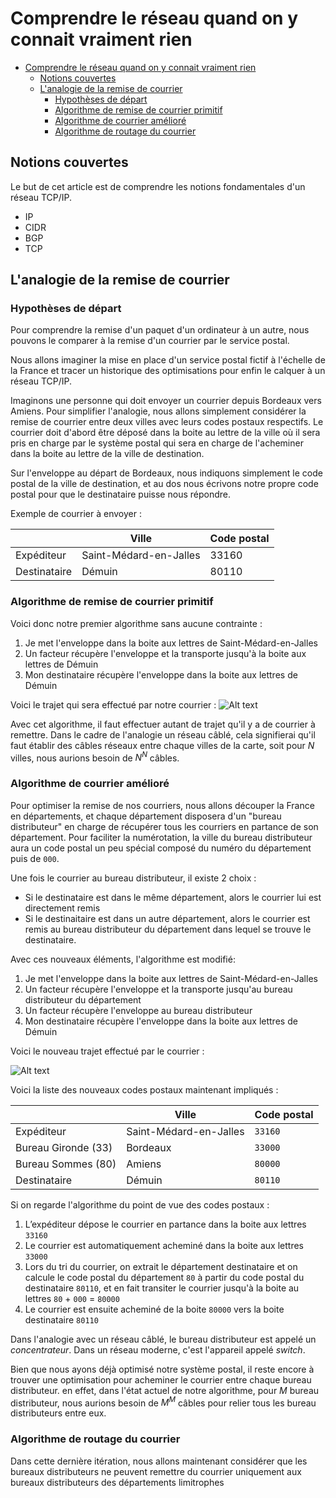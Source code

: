 # Comprendre le réseau quand on y connait vraiment rien

- [Comprendre le réseau quand on y connait vraiment rien](#comprendre-le-réseau-quand-on-y-connait-vraiment-rien)
  - [Notions couvertes](#notions-couvertes)
  - [L'analogie de la remise de courrier](#lanalogie-de-la-remise-de-courrier)
    - [Hypothèses de départ](#hypothèses-de-départ)
    - [Algorithme de remise de courrier primitif](#algorithme-de-remise-de-courrier-primitif)
    - [Algorithme de courrier amélioré](#algorithme-de-courrier-amélioré)
    - [Algorithme de routage du courrier](#algorithme-de-routage-du-courrier)

## Notions couvertes

Le but de cet article est de comprendre les notions fondamentales d'un réseau TCP/IP.

- IP
- CIDR
- BGP
- TCP

## L'analogie de la remise de courrier

### Hypothèses de départ

Pour comprendre la remise d'un paquet d'un ordinateur à un autre, nous pouvons le comparer à la remise d'un courrier par le service postal.

Nous allons imaginer la mise en place d'un service postal fictif à l'échelle de la France et tracer un historique des optimisations pour enfin le calquer à un réseau TCP/IP.

Imaginons une personne qui doit envoyer un courrier depuis Bordeaux vers Amiens. Pour simplifier l'analogie, nous allons simplement considérer la remise de courrier entre deux villes avec leurs codes postaux respectifs. Le courrier doit d'abord être déposé dans la boite au lettre de la ville où il sera pris en charge par le système postal qui sera en charge de l'acheminer dans la boite au lettre de la ville de destination.

Sur l'enveloppe au départ de Bordeaux, nous indiquons simplement le code postal de la ville de destination, et au dos nous écrivons notre propre code postal pour que le destinataire puisse nous répondre.

Exemple de courrier à envoyer :

|              | Ville                  | Code postal |
| ------------ | ---------------------- | ----------- |
| Expéditeur   | Saint-Médard-en-Jalles | 33160       |
| Destinataire | Démuin                 | 80110       |

### Algorithme de remise de courrier primitif

Voici donc notre premier algorithme sans aucune contrainte :

1. Je met l'enveloppe dans la boite aux lettres de Saint-Médard-en-Jalles
2. Un facteur récupère l'enveloppe et la transporte jusqu'à la boite aux lettres de Démuin
3. Mon destinataire récupère l'enveloppe dans la boite aux lettres de Démuin

Voici le trajet qui sera effectué par notre courrier :
![Alt text](images/saint-medart-demuin-direct.jpg)

Avec cet algorithme, il faut effectuer autant de trajet qu'il y a de courrier à remettre. Dans le cadre de l'analogie un réseau câblé, cela signifierai qu'il faut établir des câbles réseaux entre chaque villes de la carte, soit pour $N$ villes, nous aurions besoin de $N^N$ câbles.

### Algorithme de courrier amélioré

Pour optimiser la remise de nos courriers, nous allons découper la France en départements, et chaque département disposera d'un "bureau distributeur" en charge de récupérer tous les courriers en partance de son département. Pour faciliter la numérotation, la ville du bureau distributeur aura un code postal un peu spécial composé du numéro du département puis de `000`.

Une fois le courrier au bureau distributeur, il existe 2 choix :

- Si le destinataire est dans le même département, alors le courrier lui est directement remis
- Si le destinaitaire est dans un autre département, alors le courrier est remis au bureau distributeur du département dans lequel se trouve le destinataire.

Avec ces nouveaux éléments, l'algorithme est modifié:

1. Je met l'enveloppe dans la boite aux lettres de Saint-Médard-en-Jalles
2. Un facteur récupère l'enveloppe et la transporte jusqu'au bureau distributeur du département
1. Un facteur récupère l'enveloppe au bureau distributeur
2. Mon destinataire récupère l'enveloppe dans la boite aux lettres de Démuin

Voici le nouveau trajet effectué par le courrier :

![Alt text](images/saint-medart-demuin-prefecture.jpg)

Voici la liste des nouveaux codes postaux maintenant impliqués :

|                     | Ville                  | Code postal |
| ------------------- | ---------------------- | ----------- |
| Expéditeur          | Saint-Médard-en-Jalles | `33160`     |
| Bureau Gironde (33) | Bordeaux               | `33000`     |
| Bureau Sommes (80)  | Amiens                 | `80000`     |
| Destinataire        | Démuin                 | `80110`     |

Si on regarde l'algorithme du point de vue des codes postaux :

1. L’expéditeur dépose le courrier en partance dans la boite aux lettres `33160`
2. Le courrier est automatiquement acheminé dans la boite aux lettres `33000`
3. Lors du tri du courrier, on extrait le département destinataire et on calcule le code postal du département `80` à partir du code postal du destinataire `80110`, et en fait transiter le courrier jusqu'à la boite au lettres `80` + `000` = `80000`
4. Le courrier est ensuite acheminé de la boite `80000` vers la boite destinataire `80110`

Dans l'analogie avec un réseau câblé, le bureau distributeur est appelé un *concentrateur*. Dans un réseau moderne, c'est l'appareil appelé *switch*.

Bien que nous ayons déjà optimisé notre système postal, il reste encore à trouver une optimisation pour acheminer le courrier entre chaque bureau distributeur. en effet, dans l'état actuel de notre algorithme, pour $M$ bureau distributeur, nous aurions besoin de $M^M$ câbles pour relier tous les bureau distributeurs entre eux.

### Algorithme de routage du courrier

Dans cette dernière itération, nous allons maintenant considérer que les bureaux distributeurs ne peuvent remettre du courrier uniquement aux bureaux distributeurs des départements limitrophes